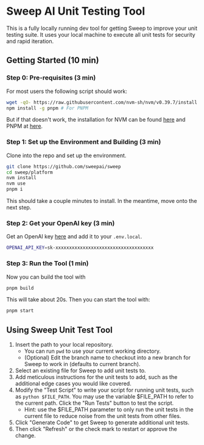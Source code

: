 # Sweep AI Unit Testing Tool

This is a fully locally running dev tool for getting Sweep to improve your unit testing suite. It uses your local machine to execute all unit tests for security and rapid iteration.

## Getting Started (10 min)

### Step 0: Pre-requisites (3 min)

For most users the following script should work:

```sh
wget -qO- https://raw.githubusercontent.com/nvm-sh/nvm/v0.39.7/install.sh | bash # For NVM
npm install -g pnpm # For PNPM
```

But if that doesn't work, the installation for NVM can be found [here](https://github.com/nvm-sh/nvm?tab=readme-ov-file#install--update-script) and PNPM at [here](https://pnpm.io/installation#using-npm).

### Step 1: Set up the Environment and Building (3 min)

Clone into the repo and set up the environment.

```sh
git clone https://github.com/sweepai/sweep
cd sweep/platform
nvm install
nvm use
pnpm i
```

This should take a couple minutes to install. In the meantime, move onto the next step.

### Step 2: Get your OpenAI key (3 min)

Get an OpenAI key [here](https://platform.openai.com/api-keys) and add it to your `.env.local`.

```sh
OPENAI_API_KEY=sk-xxxxxxxxxxxxxxxxxxxxxxxxxxxxxxxxxxxx
```

### Step 3: Run the Tool (1 min)

Now you can build the tool with 

```sh
pnpm build
```

This will take about 20s. Then you can start the tool with:

```sh
pnpm start
```

## Using Sweep Unit Test Tool

1. Insert the path to your local repository.
    - You can run `pwd` to use your current working directory.
    - (Optional) Edit the branch name to checkout into a new branch for Sweep to work in (defaults to current branch).
2. Select an existing file for Sweep to add unit tests to.
3. Add meticulous instructions for the unit tests to add, such as the additional edge cases you would like covered.
4. Modify the "Test Script" to write your script for running unit tests, such as `python $FILE_PATH`. You may use the variable $FILE_PATH to refer to the current path. Click the "Run Tests" button to test the script.
    - Hint: use the $FILE_PATH parameter to only run the unit tests in the current file to reduce noise from the unit tests from other files.
5. Click "Generate Code" to get Sweep to generate additional unit tests.
6. Then click "Refresh" or the check mark to restart or approve the change.
